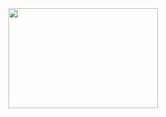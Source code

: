<img src="https://github.com/TheVini/DataScience/tree/master/classification/swiss_bank/notenotebook_file.jpg" width="300" height="200">
